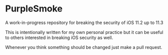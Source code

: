 # PurpleSmoke
A work-in-progress repository for breaking the security of iOS 11.2 up to 11.3

This is intentionally written for my own personal practice but it can be useful to others interested in breaking iOS security as well.

Whenever you think something should be changed just make a pull request.

